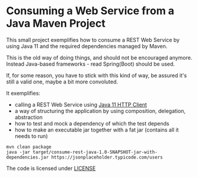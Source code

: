# Consuming a Web Service from a Java Maven Project

This small project exemplifies how to consume a REST Web Service by using Java 11 and the required dependencies  managed by Maven.

This is the old way of doing things, and should not be encouraged anymore. Instead Java-based frameworks - read Spring(Boot) should be used.

If, for some reason, you have to stick with this kind of way, be assured it's still a valid one, maybe a bit more convoluted. 

It exemplifies:

* calling a REST Web Service using [Java 11 HTTP Client](https://openjdk.java.net/groups/net/httpclient/intro.html)
* a way of structuring the application by using composition, delegation, abstraction
* how to test and mock a dependency of which the test depends 
* how to make an executable jar together with a fat jar (contains all it needs to run)

```
mvn clean package
java -jar target/consume-rest-java-1.0-SNAPSHOT-jar-with-dependencies.jar https://jsonplaceholder.typicode.com/users
```
The code is licensed under [LICENSE](../LICENSE)

